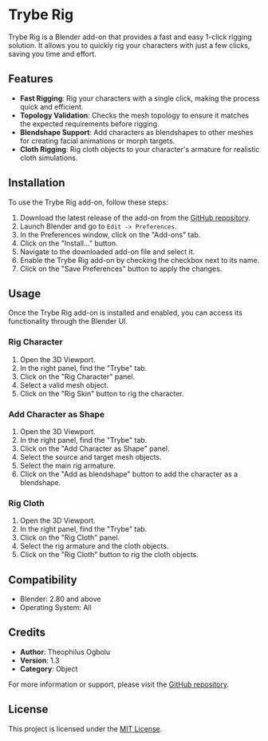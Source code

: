 # Trybe Rig

Trybe Rig is a Blender add-on that provides a fast and easy 1-click rigging solution. It allows you to quickly rig your characters with just a few clicks, saving you time and effort.

## Features

- **Fast Rigging**: Rig your characters with a single click, making the process quick and efficient.
- **Topology Validation**: Checks the mesh topology to ensure it matches the expected requirements before rigging.
- **Blendshape Support**: Add characters as blendshapes to other meshes for creating facial animations or morph targets.
- **Cloth Rigging**: Rig cloth objects to your character's armature for realistic cloth simulations.

## Installation

To use the Trybe Rig add-on, follow these steps:

1. Download the latest release of the add-on from the [GitHub repository](https://github.com/username/repo).
2. Launch Blender and go to `Edit -> Preferences`.
3. In the Preferences window, click on the "Add-ons" tab.
4. Click on the "Install..." button.
5. Navigate to the downloaded add-on file and select it.
6. Enable the Trybe Rig add-on by checking the checkbox next to its name.
7. Click on the "Save Preferences" button to apply the changes.

## Usage

Once the Trybe Rig add-on is installed and enabled, you can access its functionality through the Blender UI.

### Rig Character

1. Open the 3D Viewport.
2. In the right panel, find the "Trybe" tab.
3. Click on the "Rig Character" panel.
4. Select a valid mesh object.
5. Click on the "Rig Skin" button to rig the character.

### Add Character as Shape

1. Open the 3D Viewport.
2. In the right panel, find the "Trybe" tab.
3. Click on the "Add Character as Shape" panel.
4. Select the source and target mesh objects.
5. Select the main rig armature.
6. Click on the "Add as blendshape" button to add the character as a blendshape.

### Rig Cloth

1. Open the 3D Viewport.
2. In the right panel, find the "Trybe" tab.
3. Click on the "Rig Cloth" panel.
4. Select the rig armature and the cloth objects.
5. Click on the "Rig Cloth" button to rig the cloth objects.

## Compatibility

- Blender: 2.80 and above
- Operating System: All

## Credits

- **Author**: Theophilus Ogbolu
- **Version**: 1.3
- **Category**: Object

For more information or support, please visit the [GitHub repository](https://github.com/username/repo).

## License

This project is licensed under the [MIT License](https://opensource.org/licenses/MIT).
